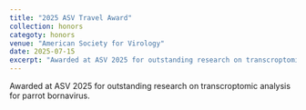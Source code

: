 ```yaml
---
title: "2025 ASV Travel Award"
collection: honors
categoty: honors
venue: "American Society for Virology"
date: 2025-07-15
excerpt: "Awarded at ASV 2025 for outstanding research on transcroptomic analysis for parrot bornavirus."
---
```


Awarded at ASV 2025 for outstanding research on transcroptomic analysis for parrot bornavirus.